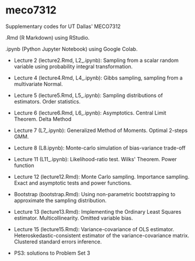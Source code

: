# meco7312
Supplementary codes for UT Dallas' MECO7312

.Rmd (R Markdown) using RStudio.

.ipynb (Python Jupyter Notebook) using Google Colab. 

* Lecture 2 (lecture2.Rmd, L2_.ipynb): Sampling from a scalar random variable using probability integral transformation.

* Lecture 4 (lecture4.Rmd, L4_.ipynb): Gibbs sampling, sampling from a multivariate Normal.

* Lecture 5 (lecture5.Rmd, L5_.ipynb): Sampling distributions of estimators. Order statistics.

* Lecture 6 (lecture6.Rmd, L6_.ipynb): Asymptotics. Central Limit Theorem. Delta Method

* Lecture 7 (L7_.ipynb): Generalized Method of Moments. Optimal 2-steps GMM.

* Lecture 8 (L8.ipynb): Monte-carlo simulation of bias-variance trade-off

* Lecture 11 (L11_.ipynb): Likelihood-ratio test. Wilks' Theorem. Power function

* Lecture 12 (lecture12.Rmd): Monte Carlo sampling. Importance sampling. Exact and asymptotic tests and power functions.

* Bootstrap (bootstrap.Rmd): Using non-parametric bootstrapping to approximate the sampling distribution.

* Lecture 13 (lecture13.Rmd): Implementing the Ordinary Least Squares estimator. Multicollinearity. Omitted variable bias.

* Lecture 15 (lecture15.Rmd): Variance-covariance of OLS estimator. Heteroskedastic-consistent estimator of the variance-covariance matrix. Clustered standard errors inference.

* PS3: solutions to Problem Set 3
